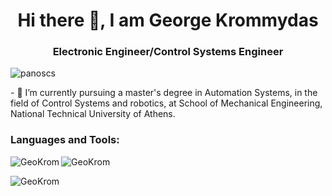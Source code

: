 <h1 align="center">Hi there 👋, I am George Krommydas</h1>
<h3 align="center">Electronic Engineer/Control Systems Engineer</h3>

<!--
**GeoKrom/GeoKrom** is a ✨ _special_ ✨ repository because its `README.md` (this file) appears on your GitHub profile.--!>
<p align="left"> <img src="https://komarev.com/ghpvc/?username=panoscs&label=Profile%20views&color=0e75b6&style=flat" alt="panoscs" /> </p>



- 🔭 I’m currently pursuing a master's degree in Automation Systems, in the field of Control Systems and robotics, at School of Mechanical Engineering, National Technical University of Athens.


<h3 align="left">Languages and Tools:</h3>
<p><img align="left" src="https://github-readme-stats.vercel.app/api/top-langs?username=GeoKrom&show_icons=true&theme=tokyonight&locale=en&layout=compact" alt="GeoKrom" /></p>

<p>&nbsp;<img align="left" src="https://github-readme-stats.vercel.app/api?username=GeoKrom&show_icons=true&theme=tokyonight&locale=en" alt="GeoKrom" /></p>

<p><img align="left" src="https://github-readme-streak-stats.herokuapp.com/?user=GeoKrom&" alt="GeoKrom" /></p>
